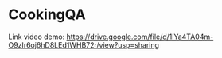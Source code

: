 # CookingQA
Link video demo: https://drive.google.com/file/d/1lYa4TA04m-O9zIr6oj6hD8LEd1WHB72r/view?usp=sharing
